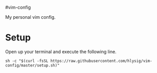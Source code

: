 #vim-config

My personal vim config.

# Setup
Open up your terminal and execute the following line.

    sh -c "$(curl -fsSL https://raw.githubusercontent.com/hlysig/vim-config/master/setup.sh)"
